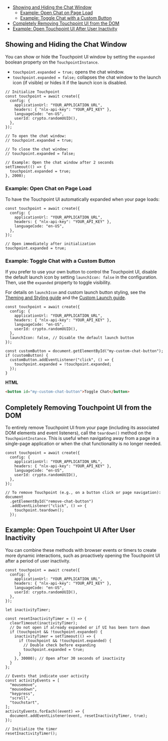 - [Showing and Hiding the Chat Window](#showing-and-hiding-the-chat-window)
  - [Example: Open Chat on Page Load](#example-open-chat-on-page-load)
  - [Example: Toggle Chat with a Custom Button](#example-toggle-chat-with-a-custom-button)
- [Completely Removing Touchpoint UI from the DOM](#completely-removing-touchpoint-ui-from-the-dom)
- [Example: Open Touchpoint UI After User Inactivity](#example-open-touchpoint-ui-after-user-inactivity)

## Showing and Hiding the Chat Window

You can show or hide the Touchpoint UI window by setting the `expanded` boolean property on the `TouchpointInstance`.

- `touchpoint.expanded = true;` opens the chat window.
- `touchpoint.expanded = false;` collapses the chat window to the launch icon (if visible) or hides it if the launch icon is disabled.

```touchpointui
// Initialize Touchpoint
const touchpoint = await create({
  config: {
    applicationUrl: "YOUR_APPLICATION_URL",
    headers: { "nlx-api-key": "YOUR_API_KEY" },
    languageCode: "en-US",
    userId: crypto.randomUUID(),
  },
});

// To open the chat window:
// touchpoint.expanded = true;

// To close the chat window:
// touchpoint.expanded = false;

// Example: Open the chat window after 2 seconds
setTimeout(() => {
  touchpoint.expanded = true;
}, 2000);
```

### Example: Open Chat on Page Load

To have the Touchpoint UI automatically expanded when your page loads:

```touchpointui
const touchpoint = await create({
  config: {
    applicationUrl: "YOUR_APPLICATION_URL",
    headers: { "nlx-api-key": "YOUR_API_KEY" },
    languageCode: "en-US",
  },
});

// Open immediately after initialization
touchpoint.expanded = true;
```

### Example: Toggle Chat with a Custom Button

If you prefer to use your own button to control the Touchpoint UI, disable the default launch icon by setting `launchIcon: false` in the configuration. Then, use the `expanded` property to toggle visibility.

For details on `launchIcon` and custom launch button styling, see the [Theming and Styling guide](/touchpoint-ui-theming#launch-and-brand-icons) and the [Custom Launch guide](/guide-custom-launch).

```touchpointui
const touchpoint = await create({
  config: {
    applicationUrl: "YOUR_APPLICATION_URL",
    headers: { "nlx-api-key": "YOUR_API_KEY" },
    languageCode: "en-US",
    userId: crypto.randomUUID(),
  },
  launchIcon: false, // Disable the default launch button
});

const customButton = document.getElementById("my-custom-chat-button");
if (customButton) {
  customButton.addEventListener("click", () => {
    touchpoint.expanded = !touchpoint.expanded;
  });
}
```

**HTML**

```html
<button id="my-custom-chat-button">Toggle Chat</button>
```

## Completely Removing Touchpoint UI from the DOM

To entirely remove Touchpoint UI from your page (including its associated DOM elements and event listeners), call the `teardown()` method on the `TouchpointInstance`. This is useful when navigating away from a page in a single-page application or when the chat functionality is no longer needed.

```touchpointui
const touchpoint = await create({
  config: {
    applicationUrl: "YOUR_APPLICATION_URL",
    headers: { "nlx-api-key": "YOUR_API_KEY" },
    languageCode: "en-US",
    userId: crypto.randomUUID(),
  },
});

// To remove Touchpoint (e.g., on a button click or page navigation):
document
  .getElementById("remove-chat-button")
  .addEventListener("click", () => {
    touchpoint.teardown();
  });
```

## Example: Open Touchpoint UI After User Inactivity

You can combine these methods with browser events or timers to create more dynamic interactions, such as proactively opening the Touchpoint UI after a period of user inactivity.

```touchpointui
const touchpoint = await create({
  config: {
    applicationUrl: "YOUR_APPLICATION_URL",
    headers: { "nlx-api-key": "YOUR_API_KEY" },
    languageCode: "en-US",
    userId: crypto.randomUUID(),
  },
});

let inactivityTimer;

const resetInactivityTimer = () => {
  clearTimeout(inactivityTimer);
  // Do not open if already expanded or if UI has been torn down
  if (touchpoint && !touchpoint.expanded) {
    inactivityTimer = setTimeout(() => {
      if (touchpoint && !touchpoint.expanded) {
        // Double check before expanding
        touchpoint.expanded = true;
      }
    }, 30000); // Open after 30 seconds of inactivity
  }
};

// Events that indicate user activity
const activityEvents = [
  "mousemove",
  "mousedown",
  "keypress",
  "scroll",
  "touchstart",
];
activityEvents.forEach((event) => {
  document.addEventListener(event, resetInactivityTimer, true);
});

// Initialize the timer
resetInactivityTimer();
```
